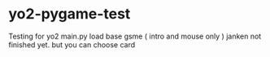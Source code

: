 # yo2-pygame-test
Testing for yo2
main.py load base gsme ( intro and mouse only )
janken not finished yet. but you can choose card
